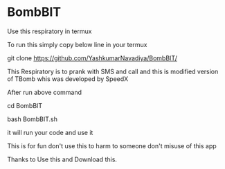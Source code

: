# BombBIT
Use this respiratory in termux

To run this simply copy below line in your termux

git clone https://github.com/YashkumarNavadiya/BombBIT/

This Respiratory is to prank with SMS and call and this is modified version of TBomb whis was developed by SpeedX

After run above command

cd BombBIT

bash BombBIT.sh

it will run your code and use it

This is for fun don't use this to harm to someone don't misuse of this app

Thanks to Use this and Download this.
